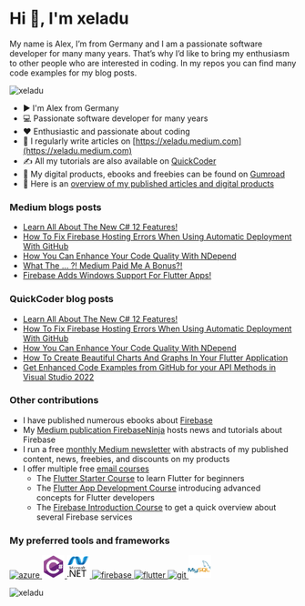 # Hi 👋, I'm xeladu

My name is Alex, I’m from Germany and I am a passionate software developer for many many years. That’s why I’d like to bring my enthusiasm to other people who are interested in coding. In my repos you can find many code examples for my blog posts.

<p align="left"> <img src="https://komarev.com/ghpvc/?username=xeladu&label=Profile%20views&color=44ff00&style=plastic" alt="xeladu" /> </p>

- ▶  I'm Alex from Germany
- 💻 Passionate software developer for many years
- ❤  Enthusiastic and passionate about coding
- 📝 I regularly write articles on [https://xeladu.medium.com](https://xeladu.medium.com)
- ✍ All my tutorials are also available on [QuickCoder](https://quickcoder.org)
- 🏬 My digital products, ebooks and freebies can be found on [Gumroad](https://xeladu.gumroad.com)
- 📙 Here is an [overview of my published articles and digital products](https://xeladu.medium.com/%E2%84%B9-xeladus-info-point-find-quickly-what-you-need-bbe620e97d8c)

### Medium blogs posts
<!-- BLOG-POST-LIST:START -->
- [Learn All About The New C# 12 Features!](https://blog.stackademic.com/learn-all-about-the-new-c-12-features-23e5b2d6179a?source=rss-ae1e6291afc3------2)
- [How To Fix Firebase Hosting Errors When Using Automatic Deployment With GitHub](https://medium.com/firebase-ninja/how-to-fix-firebase-hosting-errors-when-using-automatic-deployment-with-github-9bd662867fbf?source=rss-ae1e6291afc3------2)
- [How You Can Enhance Your Code Quality With NDepend](https://levelup.gitconnected.com/how-you-can-enhance-your-code-quality-with-ndepend-13b0eb4a6219?source=rss-ae1e6291afc3------2)
- [What The … ?! Medium Paid Me A Bonus?!](https://xeladu.medium.com/what-the-medium-paid-me-a-bonus-5292eb6af9b4?source=rss-ae1e6291afc3------2)
- [Firebase Adds Windows Support For Flutter Apps!](https://medium.com/firebase-ninja/firebase-adds-windows-support-for-flutter-apps-0141aafa5a86?source=rss-ae1e6291afc3------2)
<!-- BLOG-POST-LIST:END -->

### QuickCoder blog posts
<!-- QC-BLOG-POST-LIST:START -->
- [Learn All About The New C# 12 Features!](https://quickcoder.org/learn-all-about-the-new-c-12-features/?utm_source=rss&utm_medium=rss&utm_campaign=learn-all-about-the-new-c-12-features)
- [How To Fix Firebase Hosting Errors When Using Automatic Deployment With GitHub](https://quickcoder.org/how-to-fix-firebase-hosting-errors-on-github/?utm_source=rss&utm_medium=rss&utm_campaign=how-to-fix-firebase-hosting-errors-on-github)
- [How You Can Enhance Your Code Quality With NDepend](https://quickcoder.org/how-you-can-enhance-your-code-quality-with-ndepend/?utm_source=rss&utm_medium=rss&utm_campaign=how-you-can-enhance-your-code-quality-with-ndepend)
- [How To Create Beautiful Charts And Graphs In Your Flutter Application](https://quickcoder.org/how-to-create-charts-and-graphs-in-your-flutter-pplication/?utm_source=rss&utm_medium=rss&utm_campaign=how-to-create-charts-and-graphs-in-your-flutter-pplication)
- [Get Enhanced Code Examples from GitHub for your API Methods in Visual Studio 2022](https://quickcoder.org/show-github-code-examples-in-visual-studio/?utm_source=rss&utm_medium=rss&utm_campaign=show-github-code-examples-in-visual-studio)
<!-- QC-BLOG-POST-LIST:END -->

### Other contributions

- I have published numerous ebooks about [Firebase](https://xeladu.gumroad.com/?tags=firebase)
- My [Medium publication FirebaseNinja](https://medium.com/firebase-ninja) hosts news and tutorials about Firebase
- I run a free [monthly Medium newsletter](https://newsletter.quickcoder.org) with abstracts of my published content, news, freebies, and discounts on my products
- I offer multiple free [email courses](https://courses.quickcoder.org)
  - The [Flutter Starter Course](https://courses.quickcoder.org#flutterstarter) to learn Flutter for beginners
  - The [Flutter App Development Course](https://courses.quickcoder.org#flutterappdev) introducing advanced concepts for Flutter developers
  - The [Firebase Introduction Course](https://courses.quickcoder.org#firebaseintroduction) to get a quick overview about several Firebase services

### My preferred tools and frameworks
 <p>
  <a href="https://azure.microsoft.com/en-in/" target="_blank" rel="noreferrer"> <img src="https://www.vectorlogo.zone/logos/microsoft_azure/microsoft_azure-icon.svg" alt="azure" width="40" height="40"/> </a> 
  <a href="https://www.w3schools.com/cs/" target="_blank" rel="noreferrer"> <img src="https://raw.githubusercontent.com/devicons/devicon/master/icons/csharp/csharp-original.svg" alt="csharp" width="40" height="40"/> </a> 
  <a href="https://dotnet.microsoft.com/" target="_blank" rel="noreferrer"> <img src="https://raw.githubusercontent.com/devicons/devicon/master/icons/dot-net/dot-net-original-wordmark.svg" alt="dotnet" width="40" height="40"/> </a> 
  <a href="https://firebase.google.com/" target="_blank" rel="noreferrer"> <img src="https://www.vectorlogo.zone/logos/firebase/firebase-icon.svg" alt="firebase" width="40" height="40"/> </a> 
  <a href="https://flutter.dev" target="_blank" rel="noreferrer"> <img src="https://www.vectorlogo.zone/logos/flutterio/flutterio-icon.svg" alt="flutter" width="40" height="40"/> </a> 
  <a href="https://git-scm.com/" target="_blank" rel="noreferrer"> <img src="https://www.vectorlogo.zone/logos/git-scm/git-scm-icon.svg" alt="git" width="40" height="40"/> </a> 
  <a href="https://www.mysql.com/" target="_blank" rel="noreferrer"> <img src="https://raw.githubusercontent.com/devicons/devicon/master/icons/mysql/mysql-original-wordmark.svg" alt="mysql" width="40" height="40"/> </a> 
  </p>
  
  <p><img src="https://github-readme-stats.vercel.app/api/top-langs?username=xeladu&show_icons=true&theme=synthwave&locale=en&layout=compact" alt="xeladu" /></p>
